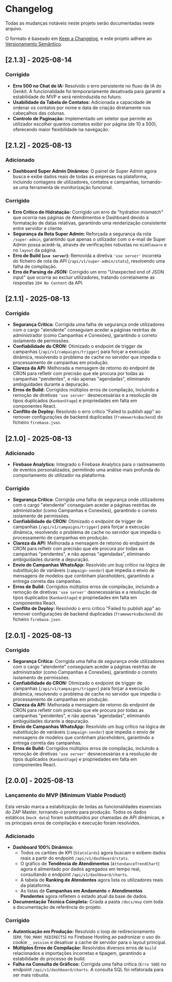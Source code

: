 # Changelog

Todas as mudanças notáveis neste projeto serão documentadas neste arquivo.

O formato é baseado em [Keep a Changelog](https://keepachangelog.com/en/1.0.0/), e este projeto adhere ao [Versionamento Semântico](https://semver.org/spec/v2.0.0.html).

## [2.1.3] - 2025-08-14
### Corrigido
- **Erro 500 no Chat de IA:** Resolvido o erro persistente no fluxo de IA do Genkit. A funcionalidade foi temporariamente desativada para garantir a estabilidade do MVP e será reintroduzida no futuro.
- **Usabilidade da Tabela de Contatos:** Adicionada a capacidade de ordenar os contatos por nome e data de criação diretamente nos cabeçalhos das colunas.
- **Controlo de Paginação:** Implementado um seletor que permite ao utilizador escolher quantos contatos exibir por página (de 10 a 500), oferecendo maior flexibilidade na navegação.

## [2.1.2] - 2025-08-13
### Adicionado
- **Dashboard Super Admin Dinâmico:** O painel de Super Admin agora busca e exibe dados reais de todas as empresas na plataforma, incluindo contagens de utilizadores, contatos e campanhas, tornando-se uma ferramenta de monitorização funcional.

### Corrigido
- **Erro Crítico de Hidratação:** Corrigido um erro de "hydration mismatch" que ocorria nas páginas de Atendimentos e Dashboard devido à formatação de datas relativas, garantindo uma renderização consistente entre servidor e cliente.
- **Segurança da Rota Super Admin:** Reforçada a segurança da rota `/super-admin`, garantindo que apenas o utilizador com o e-mail de Super Admin possa acedê-la, através de verificações robustas no `middleware` e no `layout` da página.
- **Erro de Build (`use server`):** Removida a diretiva `'use server'` incorreta do ficheiro de rota da API (`/api/v1/super-admin/stats`), resolvendo uma falha de compilação.
- **Erro de Parsing de JSON:** Corrigido um erro "Unexpected end of JSON input" que ocorria ao excluir utilizadores, tratando corretamente as respostas `204 No Content` da API.

## [2.1.1] - 2025-08-13
### Corrigido
- **Segurança Crítica:** Corrigida uma falha de segurança onde utilizadores com o cargo "atendente" conseguiam aceder a páginas restritas de administrador (como Campanhas e Conexões), garantindo o correto isolamento de permissões.
- **Confiabilidade do CRON:** Otimizado o endpoint de trigger de campanhas (`/api/v1/campaigns/trigger`) para forçar a execução dinâmica, resolvendo o problema de cache no servidor que impedia o processamento de campanhas em produção.
- **Clareza da API:** Melhorada a mensagem de retorno do endpoint de CRON para refletir com precisão que ele procura por todas as campanhas "pendentes", e não apenas "agendadas", eliminando ambiguidades durante a depuração.
- **Erros de Build:** Corrigidos múltiplos erros de compilação, incluindo a remoção de diretivas `'use server'` desnecessárias e a resolução de tipos duplicados (`KanbanStage`) e propriedades em falta em componentes React.
- **Conflito de Deploy:** Resolvido o erro crítico "Failed to publish app" ao remover configurações de backend duplicadas (`frameworksBackend`) do ficheiro `firebase.json`.

## [2.1.0] - 2025-08-13

### Adicionado
- **Firebase Analytics:** Integrado o Firebase Analytics para o rastreamento de eventos personalizados, permitindo uma análise mais profunda do comportamento do utilizador na plataforma.

### Corrigido
- **Segurança Crítica:** Corrigida uma falha de segurança onde utilizadores com o cargo "atendente" conseguiam aceder a páginas restritas de administrador (como Campanhas e Conexões), garantindo o correto isolamento de permissões.
- **Confiabilidade do CRON:** Otimizado o endpoint de trigger de campanhas (`/api/v1/campaigns/trigger`) para forçar a execução dinâmica, resolvendo o problema de cache no servidor que impedia o processamento de campanhas em produção.
- **Clareza da API:** Melhorada a mensagem de retorno do endpoint de CRON para refletir com precisão que ele procura por todas as campanhas "pendentes", e não apenas "agendadas", eliminando ambiguidades durante a depuração.
- **Envio de Campanhas WhatsApp:** Resolvido um bug crítico na lógica de substituição de variáveis (`campaign-sender`) que impedia o envio de mensagens de modelos que continham placeholders, garantindo a entrega correta das campanhas.
- **Erros de Build:** Corrigidos múltiplos erros de compilação, incluindo a remoção de diretivas `'use server'` desnecessárias e a resolução de tipos duplicados (`KanbanStage`) e propriedades em falta em componentes React.
- **Conflito de Deploy:** Resolvido o erro crítico "Failed to publish app" ao remover configurações de backend duplicadas (`frameworksBackend`) do ficheiro `firebase.json`.

## [2.0.1] - 2025-08-13

### Corrigido
- **Segurança Crítica:** Corrigida uma falha de segurança onde utilizadores com o cargo "atendente" conseguiam aceder a páginas restritas de administrador (como Campanhas e Conexões), garantindo o correto isolamento de permissões.
- **Confiabilidade do CRON:** Otimizado o endpoint de trigger de campanhas (`/api/v1/campaigns/trigger`) para forçar a execução dinâmica, resolvendo o problema de cache no servidor que impedia o processamento de campanhas em produção.
- **Clareza da API:** Melhorada a mensagem de retorno do endpoint de CRON para refletir com precisão que ele procura por todas as campanhas "pendentes", e não apenas "agendadas", eliminando ambiguidades durante a depuração.
- **Envio de Campanhas WhatsApp:** Resolvido um bug crítico na lógica de substituição de variáveis (`campaign-sender`) que impedia o envio de mensagens de modelos que continham placeholders, garantindo a entrega correta das campanhas.
- **Erros de Build:** Corrigidos múltiplos erros de compilação, incluindo a remoção de diretivas `'use server'` desnecessárias e a resolução de tipos duplicados (`KanbanStage`) e propriedades em falta em componentes React.

## [2.0.0] - 2025-08-13

### Lançamento do MVP (Minimum Viable Product)

Esta versão marca a estabilização de todas as funcionalidades essenciais do ZAP Master, tornando-o pronto para produção. Todos os dados estáticos (`mock data`) foram substituídos por chamadas de API dinâmicas, e os principais erros de compilação e execução foram resolvidos.

### Adicionado
- **Dashboard 100% Dinâmico:**
  - Todos os cartões de KPI (`StatsCards`) agora buscam e exibem dados reais a partir do endpoint `/api/v1/dashboard/stats`.
  - O gráfico de **Tendência de Atendimentos** (`AttendanceTrendChart`) agora é alimentado por dados agregados em tempo real, consultando o endpoint `/api/v1/dashboard/charts`.
  - A tabela de **Ranking de Atendentes** agora lista os utilizadores reais da plataforma.
  - As listas de **Campanhas em Andamento** e **Atendimentos Pendentes** agora refletem o estado atual da base de dados.
- **Documentação Técnica Completa:** Criada a pasta `/docs/mvp` com toda a documentação de referência do projeto.

### Corrigido
- **Autenticação em Produção:** Resolvido o loop de redirecionamento (`ERR_TOO_MANY_REDIRECTS`) no Firebase Hosting ao padronizar o uso do cookie `__session` e desativar a cache de servidor para o layout principal.
- **Múltiplos Erros de Compilação:** Resolvidos diversos erros de `build` relacionados a importações incorretas e tipagem, garantindo a estabilidade do processo de build.
- **Falha na Consulta de Gráficos:** Corrigida uma falha crítica (`Erro 500`) no endpoint `/api/v1/dashboard/charts`. A consulta SQL foi refatorada para ser mais robusta.
